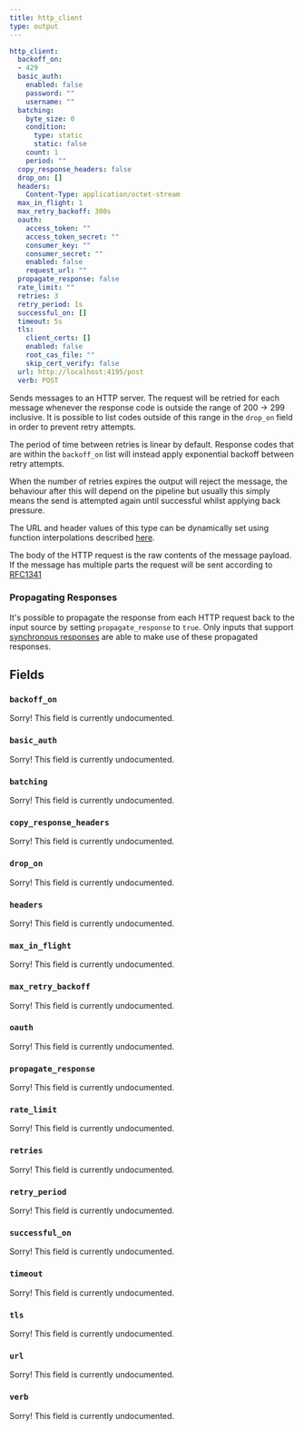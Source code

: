 ```yaml
---
title: http_client
type: output
---
```


```yaml
http_client:
  backoff_on:
  - 429
  basic_auth:
    enabled: false
    password: ""
    username: ""
  batching:
    byte_size: 0
    condition:
      type: static
      static: false
    count: 1
    period: ""
  copy_response_headers: false
  drop_on: []
  headers:
    Content-Type: application/octet-stream
  max_in_flight: 1
  max_retry_backoff: 300s
  oauth:
    access_token: ""
    access_token_secret: ""
    consumer_key: ""
    consumer_secret: ""
    enabled: false
    request_url: ""
  propagate_response: false
  rate_limit: ""
  retries: 3
  retry_period: 1s
  successful_on: []
  timeout: 5s
  tls:
    client_certs: []
    enabled: false
    root_cas_file: ""
    skip_cert_verify: false
  url: http://localhost:4195/post
  verb: POST
```

Sends messages to an HTTP server. The request will be retried for each message
whenever the response code is outside the range of 200 -> 299 inclusive. It is
possible to list codes outside of this range in the `drop_on` field in
order to prevent retry attempts.

The period of time between retries is linear by default. Response codes that are
within the `backoff_on` list will instead apply exponential backoff
between retry attempts.

When the number of retries expires the output will reject the message, the
behaviour after this will depend on the pipeline but usually this simply means
the send is attempted again until successful whilst applying back pressure.

The URL and header values of this type can be dynamically set using function
interpolations described [here](../config_interpolation.md#functions).

The body of the HTTP request is the raw contents of the message payload. If the
message has multiple parts the request will be sent according to
[RFC1341](https://www.w3.org/Protocols/rfc1341/7_2_Multipart.html)

### Propagating Responses

It's possible to propagate the response from each HTTP request back to the input
source by setting `propagate_response` to `true`. Only inputs that
support [synchronous responses](../sync_responses.md) are able to make use of
these propagated responses.

## Fields

### `backoff_on`

Sorry! This field is currently undocumented.

### `basic_auth`

Sorry! This field is currently undocumented.

### `batching`

Sorry! This field is currently undocumented.

### `copy_response_headers`

Sorry! This field is currently undocumented.

### `drop_on`

Sorry! This field is currently undocumented.

### `headers`

Sorry! This field is currently undocumented.

### `max_in_flight`

Sorry! This field is currently undocumented.

### `max_retry_backoff`

Sorry! This field is currently undocumented.

### `oauth`

Sorry! This field is currently undocumented.

### `propagate_response`

Sorry! This field is currently undocumented.

### `rate_limit`

Sorry! This field is currently undocumented.

### `retries`

Sorry! This field is currently undocumented.

### `retry_period`

Sorry! This field is currently undocumented.

### `successful_on`

Sorry! This field is currently undocumented.

### `timeout`

Sorry! This field is currently undocumented.

### `tls`

Sorry! This field is currently undocumented.

### `url`

Sorry! This field is currently undocumented.

### `verb`

Sorry! This field is currently undocumented.

